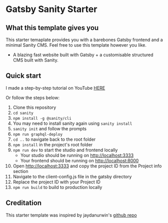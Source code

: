 # Gatsby Sanity Starter

## What this template gives you

This starter temaplate provides you with a barebones Gatsby frontend and a minimal Sanity CMS. Feel free to use this template however you like.

- A blazing fast website built with Gatsby + a customisable structured CMS built with Sanity.

## Quick start

I made a step-by-step tutorial on YouTube [HERE](https://www.youtube.com/watch?v=Jz3cxK1rztw)

Or follow the steps below:

1. Clone this repository
2. `cd sanity`
3. `npm install -g @sanity/cli`
4. You may need to install sanity again using `sanity install`
5. `sanity init` and follow the prompts
6. `npm run graphql-deploy`
7. `cd ..` to navigate back to the root folder
8. `npm install` in the project's root folder
9. `npm run dev` to start the studio and frontend locally
   - Your studio should be running on [http://localhost:3333](http://localhost:3333)
   - Your frontend should be running on [http://localhost:8000](http://localhost:8000)
10. Open [http://localhost:3333](http://localhost:3333) and copy the project ID from the Project info section
11. Navigate to the client-config.js file in the gatsby directory
12. Replace the project ID with your Project ID
13. `npm run build` to build to production locally

## Creditation

This starter template was inspired by jaydanurwin's [github repo](https://github.com/jaydanurwin/gatsby-sanity-minimal-starter)
